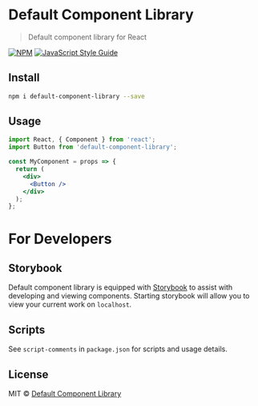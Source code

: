# Default Component Library

> Default component library for React

[![NPM](https://img.shields.io/npm/v/default.svg)](https://www.npmjs.com/package/default) [![JavaScript Style Guide](https://img.shields.io/badge/code_style-standard-brightgreen.svg)](https://standardjs.com)

## Install
```bash
npm i default-component-library --save
```

## Usage

```jsx
import React, { Component } from 'react';
import Button from 'default-component-library';

const MyComponent = props => {
  return (
    <div>
      <Button />
    </div>
  );
};
```

# For Developers

## Storybook
Default component library is equipped with [Storybook](https://storybook.js.org/) to assist with developing and viewing components. Starting storybook will allow you to view your current work on `localhost`.

## Scripts
See `script-comments` in `package.json` for scripts and usage details.

## License

MIT © [Default Component Library](https://github.com/Default-Component-Library)